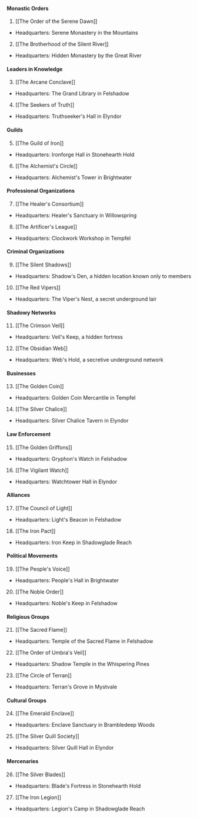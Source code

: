 #### Monastic Orders

1. [[The Order of the Serene Dawn]]

- Headquarters: Serene Monastery in the Mountains

2. [[The Brotherhood of the Silent River]]

- Headquarters: Hidden Monastery by the Great River

#### Leaders in Knowledge

3. [[The Arcane Conclave]]

- Headquarters: The Grand Library in Felshadow

4. [[The Seekers of Truth]]

- Headquarters: Truthseeker's Hall in Elyndor

#### Guilds

5. [[The Guild of Iron]]

- Headquarters: Ironforge Hall in Stonehearth Hold

6. [[The Alchemist's Circle]]

- Headquarters: Alchemist's Tower in Brightwater

#### Professional Organizations

7. [[The Healer's Consortium]]

- Headquarters: Healer's Sanctuary in Willowspring

8. [[The Artificer's League]]

- Headquarters: Clockwork Workshop in Tempfel

#### Criminal Organizations

9. [[The Silent Shadows]]

- Headquarters: Shadow's Den, a hidden location known only to members

10. [[The Red Vipers]]

- Headquarters: The Viper's Nest, a secret underground lair

#### Shadowy Networks

11. [[The Crimson Veil]]

- Headquarters: Veil's Keep, a hidden fortress

12. [[The Obsidian Web]]

- Headquarters: Web's Hold, a secretive underground network

#### Businesses

13. [[The Golden Coin]]

- Headquarters: Golden Coin Mercantile in Tempfel

14. [[The Silver Chalice]]

- Headquarters: Silver Chalice Tavern in Elyndor

#### Law Enforcement

15. [[The Golden Griffons]]

- Headquarters: Gryphon's Watch in Felshadow

16. [[The Vigilant Watch]]

- Headquarters: Watchtower Hall in Elyndor

#### Alliances

17. [[The Council of Light]]

- Headquarters: Light's Beacon in Felshadow

18. [[The Iron Pact]]

- Headquarters: Iron Keep in Shadowglade Reach

#### Political Movements

19. [[The People's Voice]]

- Headquarters: People's Hall in Brightwater

20. [[The Noble Order]]

- Headquarters: Noble's Keep in Felshadow

#### Religious Groups

21. [[The Sacred Flame]]

- Headquarters: Temple of the Sacred Flame in Felshadow

22. [[The Order of Umbra's Veil]]

- Headquarters: Shadow Temple in the Whispering Pines

23. [[The Circle of Terran]]

- Headquarters: Terran's Grove in Mystvale

#### Cultural Groups

24. [[The Emerald Enclave]]

- Headquarters: Enclave Sanctuary in Brambledeep Woods

25. [[The Silver Quill Society]]

- Headquarters: Silver Quill Hall in Elyndor

#### Mercenaries

26. [[The Silver Blades]]

- Headquarters: Blade's Fortress in Stonehearth Hold

27. [[The Iron Legion]]

- Headquarters: Legion's Camp in Shadowglade Reach
